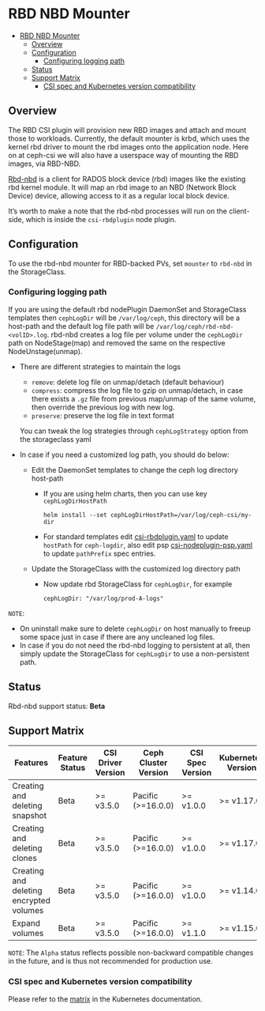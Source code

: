 # RBD NBD Mounter

- [RBD NBD Mounter](#rbd-nbd-mounter)
  - [Overview](#overview)
  - [Configuration](#configuration)
    - [Configuring logging path](#configuring-logging-path)
  - [Status](#status)
  - [Support Matrix](#support-matrix)
    - [CSI spec and Kubernetes version compatibility](#csi-spec-and-kubernetes-version-compatibility)

## Overview

The RBD CSI plugin will provision new RBD images and attach and mount those
to workloads. Currently, the default mounter is krbd, which uses the kernel
rbd driver to mount the rbd images onto the application node. Here on
at ceph-csi we will also have a userspace way of mounting the RBD images,
via RBD-NBD.

[Rbd-nbd](https://docs.ceph.com/en/latest/man/8/rbd-nbd/) is a client for
RADOS block device (rbd) images like the existing rbd kernel module. It
will map an rbd image to an NBD (Network Block Device) device, allowing
access to it as a regular local block device.

It’s worth to make a note that the rbd-nbd processes will run on the
client-side, which is inside the `csi-rbdplugin` node plugin.

## Configuration

To use the rbd-nbd mounter for RBD-backed PVs, set `mounter` to `rbd-nbd`
in the StorageClass.

### Configuring logging path

If you are using the default rbd nodePlugin DaemonSet and StorageClass
templates then `cephLogDir` will be `/var/log/ceph`, this directory will be
a host-path and the default log file path will be
`/var/log/ceph/rbd-nbd-<volID>.log`. rbd-nbd creates a log file per volume
under the `cephLogDir` path on NodeStage(map) and removed the same on
the respective NodeUnstage(unmap).

- There are different strategies to maintain the logs
  - `remove`: delete log file on unmap/detach (default behaviour)
  - `compress`: compress the log file to gzip on unmap/detach, in case there
    exists a `.gz` file from previous map/unmap of the same volume, then
    override the previous log with new log.
  - `preserve`: preserve the log file in text format

  You can tweak the log strategies through `cephLogStrategy` option from the
storageclass yaml

- In case if you need a customized log path, you should do below:

  - Edit the DaemonSet templates to change the ceph log directory host-path
    - If you are using helm charts, then you can use key `cephLogDirHostPath`

      ```
      helm install --set cephLogDirHostPath=/var/log/ceph-csi/my-dir
      ```

    - For standard templates edit [csi-rbdplugin.yaml](../deploy/rbd/kubernetes/csi-rbdplugin.yaml)
      to update `hostPath` for `ceph-logdir`, also edit psp [csi-nodeplugin-psp.yaml](../deploy/rbd/kubernetes/csi-nodeplugin-psp.yaml)
      to update `pathPrefix` spec entries.
  - Update the StorageClass with the customized log directory path
    - Now update rbd StorageClass for `cephLogDir`, for example

      ```
      cephLogDir: "/var/log/prod-A-logs"
      ```

`NOTE`:

- On uninstall make sure to delete `cephLogDir` on host manually to freeup
  some space just in case if there are any uncleaned log files.
- In case if you do not need the rbd-nbd logging to persistent at all, then
  simply update the StorageClass for `cephLogDir` to use a non-persistent path.

## Status

Rbd-nbd support status: **Beta**

## Support Matrix

| Features                                 | Feature Status | CSI Driver Version | Ceph Cluster Version | CSI Spec Version | Kubernetes Version |
| ---------------------------------------- | -------------- | ------------------ | -------------------- | ---------------- | ------------------ |
| Creating and deleting snapshot           | Beta           | >= v3.5.0          | Pacific (>=16.0.0)   | >= v1.0.0        | >= v1.17.0         |
| Creating and deleting clones             | Beta           | >= v3.5.0          | Pacific (>=16.0.0)   | >= v1.0.0        | >= v1.17.0         |
| Creating and deleting encrypted volumes  | Beta           | >= v3.5.0          | Pacific (>=16.0.0)   | >= v1.0.0        | >= v1.14.0         |
| Expand volumes                           | Beta           | >= v3.5.0          | Pacific (>=16.0.0)   | >= v1.1.0        | >= v1.15.0         |

`NOTE`: The `Alpha` status reflects possible non-backward compatible
changes in the future, and is thus not recommended for production use.

### CSI spec and Kubernetes version compatibility

Please refer to the [matrix](https://kubernetes-csi.github.io/docs/#kubernetes-releases)
in the Kubernetes documentation.
